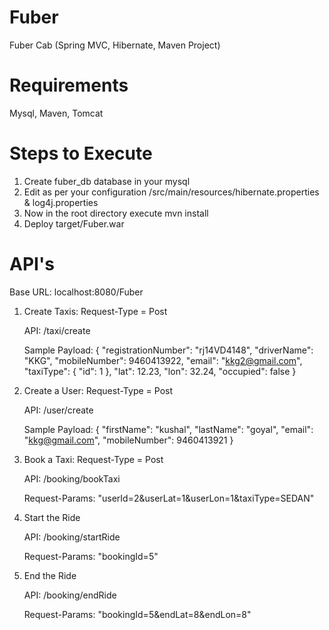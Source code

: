 # Fuber
Fuber Cab (Spring MVC, Hibernate, Maven Project)

# Requirements
Mysql, Maven, Tomcat

# Steps to Execute
1. Create fuber_db database in your mysql
2. Edit as per your configuration /src/main/resources/hibernate.properties & log4j.properties
3. Now in the root directory execute 
    mvn install
4. Deploy target/Fuber.war

# API's

Base URL: localhost:8080/Fuber

1. Create Taxis: Request-Type = Post

    API: /taxi/create  
    
    Sample Payload: { "registrationNumber": "rj14VD4148", "driverName": "KKG", "mobileNumber": 9460413922, "email": "kkg2@gmail.com", "taxiType": { "id": 1 }, "lat": 12.23, "lon": 32.24, "occupied": false }

2. Create a User: Request-Type = Post

    API: /user/create

    Sample Payload: { "firstName": "kushal", "lastName": "goyal", "email": "kkg@gmail.com", "mobileNumber": 9460413921 }

3. Book a Taxi: Request-Type = Post

    API: /booking/bookTaxi

    Request-Params: "userId=2&userLat=1&userLon=1&taxiType=SEDAN"

4. Start the Ride

    API: /booking/startRide

    Request-Params: "bookingId=5"

5. End the Ride

    API: /booking/endRide

    Request-Params: "bookingId=5&endLat=8&endLon=8"
